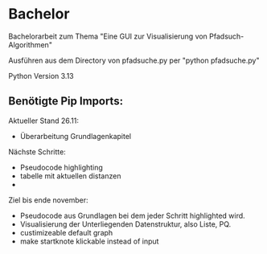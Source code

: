# Bachelor


Bachelorarbeit zum Thema "Eine GUI zur Visualisierung von Pfadsuch-Algorithmen"

Ausführen aus dem Directory von pfadsuche.py per "python pfadsuche.py"

Python Version 3.13

Benötigte Pip Imports:
- 


Aktueller Stand 26.11:
- Überarbeitung Grundlagenkapitel


Nächste Schritte:
- Pseudocode highlighting
- tabelle mit aktuellen distanzen
- 

Ziel bis ende november:
- Pseudocode aus Grundlagen bei dem jeder Schritt highlighted wird.
- Visualisierung der Unterliegenden Datenstruktur, also Liste, PQ.
- custimizeable default graph
- make startknote klickable instead of input